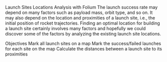 Launch Sites Locations Analysis with Folium
The launch success rate may depend on many factors such as payload mass, orbit type, and so on. It may also depend on the location and proximities of a launch site, i.e., the initial position of rocket trajectories. Finding an optimal location for building a launch site certainly involves many factors and hopefully we could discover some of the factors by analyzing the existing launch site locations.

Objectives
Mark all launch sites on a map
Mark the success/failed launches for each site on the map
Calculate the distances between a launch site to its proximities
